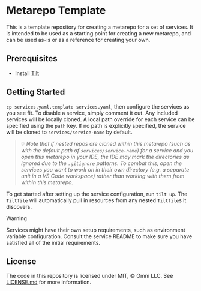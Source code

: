 # Metarepo Template

This is a template repository for creating a metarepo for a set of services. It is intended to be used as a starting point for creating a new metarepo, and can be used as-is or as a reference for creating your own.

## Prerequisites

- Install [Tilt](https://tilt.dev/)

## Getting Started

`cp services.yaml.template services.yaml`, then configure the services as you see fit. To disable a service, simply comment it out. Any included services will be locally cloned. A local path override for each service can be specified using the `path` key. If no path is explicitly specified, the service will be cloned to `services/service-name` by default.

> 💡 _Note that if nested repos are cloned within this metarepo (such as with the default path of `services/service-name`) for a service and you open this metarepo in your IDE, the IDE may mark the directories as ignored due to the `.gitignore` patterns. To combat this, open the services you want to work on in their own directory (e.g. a separate unit in a VS Code workspace) rather than working with them from within this metarepo._

To get started after setting up the service configuration, run `tilt up`. The `Tiltfile` will automatically pull in resources from any nested `Tiltfile`s it discovers.

> [!WARNING]
> Services might have their own setup requirements, such as environment variable configuration. Consult the service README to make sure you have satisfied all of the initial requirements.

## License

The code in this repository is licensed under MIT, &copy; Omni LLC. See <a href="LICENSE.md">LICENSE.md</a> for more information.
